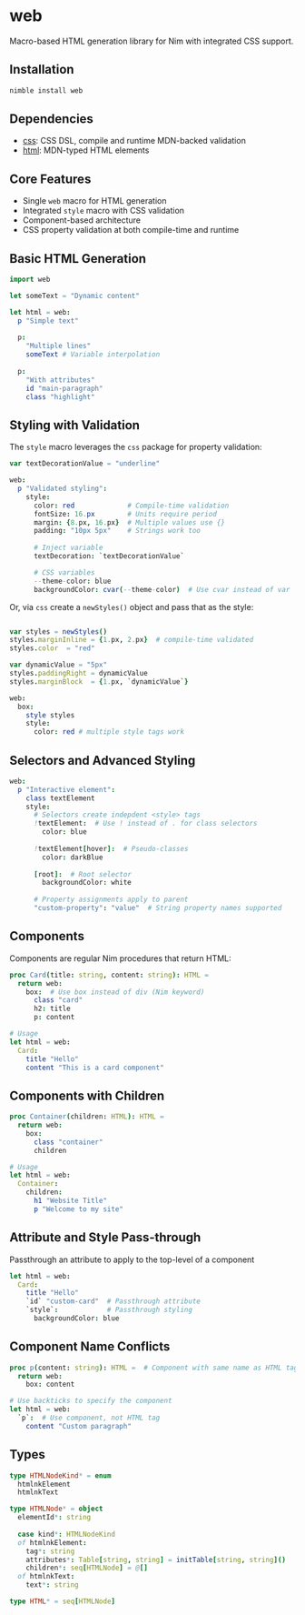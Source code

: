 # web
Macro-based HTML generation library for Nim with integrated CSS support.

## Installation

```bash
nimble install web
```

## Dependencies

- [css](https://github.com/thing-king/css): CSS DSL, compile and runtime MDN-backed validation
- [html](https://github.com/thing-king/html): MDN-typed HTML elements

## Core Features

- Single `web` macro for HTML generation
- Integrated `style` macro with CSS validation
- Component-based architecture
- CSS property validation at both compile-time and runtime

## Basic HTML Generation

```nim
import web

let someText = "Dynamic content"

let html = web:
  p "Simple text"
  
  p:
    "Multiple lines"
    someText # Variable interpolation
    
  p:
    "With attributes"
    id "main-paragraph"
    class "highlight"
```

## Styling with Validation

The `style` macro leverages the `css` package for property validation:

```nim
var textDecorationValue = "underline"

web:
  p "Validated styling":
    style:
      color: red             # Compile-time validation
      fontSize: 16.px        # Units require period
      margin: {8.px, 16.px}  # Multiple values use {}
      padding: "10px 5px"    # Strings work too
    
      # Inject variable
      textDecoration: `textDecorationValue`

      # CSS variables
      --theme-color: blue
      backgroundColor: cvar(--theme-color)  # Use cvar instead of var
```

Or, via `css` create a `newStyles()` object and pass that as the style:
```nim

var styles = newStyles()
styles.marginInline = {1.px, 2.px}  # compile-time validated
styles.color  = "red"

var dynamicValue = "5px"
styles.paddingRight = dynamicValue
styles.marginBlock  = {1.px, `dynamicValue`}

web:
  box:
    style styles
    style:
      color: red # multiple style tags work
```

## Selectors and Advanced Styling

```nim
web:
  p "Interactive element":
    class textElement
    style:
      # Selectors create indepdent <style> tags
      !textElement:  # Use ! instead of . for class selectors
        color: blue
      
      !textElement[hover]:  # Pseudo-classes
        color: darkBlue
      
      [root]:  # Root selector
        backgroundColor: white
    
      # Property assignments apply to parent
      "custom-property": "value"  # String property names supported
```

## Components

Components are regular Nim procedures that return HTML:

```nim
proc Card(title: string, content: string): HTML =
  return web:
    box:  # Use box instead of div (Nim keyword)
      class "card"
      h2: title
      p: content

# Usage
let html = web:
  Card:
    title "Hello"
    content "This is a card component"
```

## Components with Children

```nim
proc Container(children: HTML): HTML =
  return web:
    box:
      class "container"
      children

# Usage
let html = web:
  Container:
    children:
      h1 "Website Title"
      p "Welcome to my site"
```

## Attribute and Style Pass-through
Passthrough an attribute to apply to the top-level of a component

```nim
let html = web:
  Card:
    title "Hello"
    `id` "custom-card"  # Passthrough attribute
    `style`:            # Passthrough styling
      backgroundColor: blue
```

## Component Name Conflicts

```nim
proc p(content: string): HTML =  # Component with same name as HTML tag
  return web:
    box: content

# Use backticks to specify the component
let html = web:
  `p`:  # Use component, not HTML tag
    content "Custom paragraph"
```

## Types

```nim
type HTMLNodeKind* = enum
  htmlnkElement
  htmlnkText

type HTMLNode* = object
  elementId*: string
  
  case kind*: HTMLNodeKind
  of htmlnkElement:
    tag*: string
    attributes*: Table[string, string] = initTable[string, string]()
    children*: seq[HTMLNode] = @[]
  of htmlnkText:
    text*: string

type HTML* = seq[HTMLNode]
```